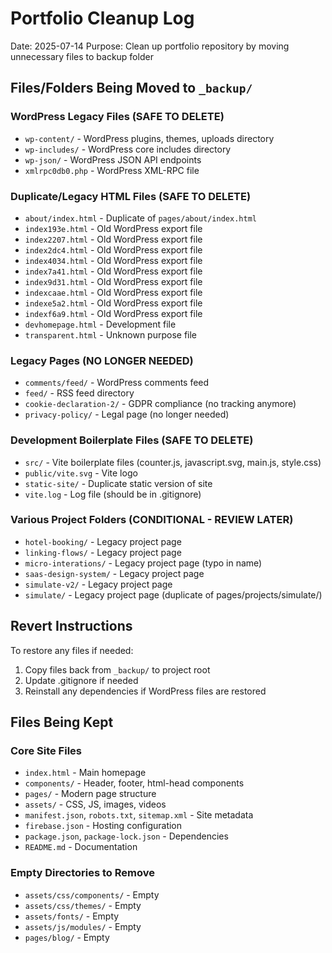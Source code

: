# Portfolio Cleanup Log

Date: 2025-07-14
Purpose: Clean up portfolio repository by moving unnecessary files to backup folder

## Files/Folders Being Moved to `_backup/`

### WordPress Legacy Files (SAFE TO DELETE)
- `wp-content/` - WordPress plugins, themes, uploads directory
- `wp-includes/` - WordPress core includes directory
- `wp-json/` - WordPress JSON API endpoints
- `xmlrpc0db0.php` - WordPress XML-RPC file

### Duplicate/Legacy HTML Files (SAFE TO DELETE)
- `about/index.html` - Duplicate of `pages/about/index.html`
- `index193e.html` - Old WordPress export file
- `index2207.html` - Old WordPress export file
- `index2dc4.html` - Old WordPress export file
- `index4034.html` - Old WordPress export file
- `index7a41.html` - Old WordPress export file
- `index9d31.html` - Old WordPress export file
- `indexcaae.html` - Old WordPress export file
- `indexe5a2.html` - Old WordPress export file
- `indexf6a9.html` - Old WordPress export file
- `devhomepage.html` - Development file
- `transparent.html` - Unknown purpose file

### Legacy Pages (NO LONGER NEEDED)
- `comments/feed/` - WordPress comments feed
- `feed/` - RSS feed directory
- `cookie-declaration-2/` - GDPR compliance (no tracking anymore)
- `privacy-policy/` - Legal page (no longer needed)

### Development Boilerplate Files (SAFE TO DELETE)
- `src/` - Vite boilerplate files (counter.js, javascript.svg, main.js, style.css)
- `public/vite.svg` - Vite logo
- `static-site/` - Duplicate static version of site
- `vite.log` - Log file (should be in .gitignore)

### Various Project Folders (CONDITIONAL - REVIEW LATER)
- `hotel-booking/` - Legacy project page
- `linking-flows/` - Legacy project page
- `micro-interations/` - Legacy project page (typo in name)
- `saas-design-system/` - Legacy project page
- `simulate-v2/` - Legacy project page
- `simulate/` - Legacy project page (duplicate of pages/projects/simulate/)

## Revert Instructions

To restore any files if needed:
1. Copy files back from `_backup/` to project root
2. Update .gitignore if needed
3. Reinstall any dependencies if WordPress files are restored

## Files Being Kept

### Core Site Files
- `index.html` - Main homepage
- `components/` - Header, footer, html-head components
- `pages/` - Modern page structure
- `assets/` - CSS, JS, images, videos
- `manifest.json`, `robots.txt`, `sitemap.xml` - Site metadata
- `firebase.json` - Hosting configuration
- `package.json`, `package-lock.json` - Dependencies
- `README.md` - Documentation

### Empty Directories to Remove
- `assets/css/components/` - Empty
- `assets/css/themes/` - Empty
- `assets/fonts/` - Empty
- `assets/js/modules/` - Empty
- `pages/blog/` - Empty